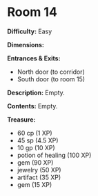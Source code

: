 # Room 14

**Difficulty:** Easy

**Dimensions:** 

**Entrances & Exits:**
- North door (to corridor)
- South door (to room 15)

**Description:**
Empty.

**Contents:**
Empty.

**Treasure:**
- 60 cp (1 XP)
- 45 sp (4.5 XP)
- 10 gp (10 XP)
- potion of healing (100 XP)
- gem (90 XP)
- jewelry (50 XP)
- artifact (35 XP)
- gem (15 XP)